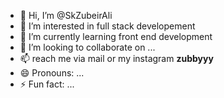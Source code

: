 - 👋 Hi, I’m @SkZubeirAli
- 👀 I’m interested in full stack developement
- 🌱 I’m currently learning front end development
- 💞️ I’m looking to collaborate on ...
- 📫 reach me via mail or my instagram __zubbyyy__
- 😄 Pronouns: ...
- ⚡ Fun fact: ...

<!---
SkZubeirAli/SkZubeirAli is a ✨ special ✨ repository because its `README.md` (this file) appears on your GitHub profile.
You can click the Preview link to take a look at your changes.
--->
